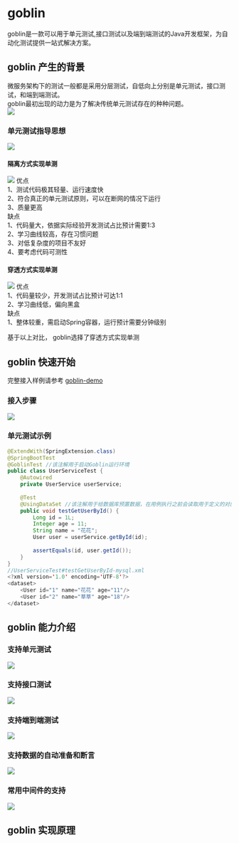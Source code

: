 # goblin
goblin是一款可以用于单元测试,接口测试以及端到端测试的Java开发框架，为自动化测试提供一站式解决方案。<br>

## goblin 产生的背景
   微服务架构下的测试一般都是采用分层测试，自低向上分别是单元测试，接口测试，和端到端测试。<br>
   goblin最初出现的动力是为了解决传统单元测试存在的种种问题。<br>
![](https://github.com/oitstack/goblin_material/blob/main/Layered-test.png)

### 单元测试指导思想
![](https://github.com/oitstack/goblin_material/blob/main/unit-test-guidelines.png)
#### 隔离方式实现单测
![](https://github.com/oitstack/goblin_material/blob/main/isolation-method.png)
优点<br>
1、测试代码极其轻量、运行速度快<br>
2、符合真正的单元测试原则，可以在断网的情况下运行<br>
3、质量更高<br>
缺点<br>
1、代码量大，依据实际经验开发测试占比预计需要1:3<br>
2、学习曲线较高，存在习惯问题<br>
3、对低复杂度的项目不友好<br>
4、要考虑代码可测性<br>


#### 穿透方式实现单测
![](https://github.com/oitstack/goblin_material/blob/main/Penetration.png)
优点<br>
1、代码量较少，开发测试占比预计可达1:1<br>
2、学习曲线低，偏向黑盒<br>
缺点<br>
1、整体较重，需启动Spring容器，运行预计需要分钟级别<br>

基于以上对比， goblin选择了穿透方式实现单测<br>


## goblin 快速开始
完整接入样例请参考 [goblin-demo](https://github.com/oitstack/goblin-demo)
### 接入步骤
![](https://github.com/oitstack/goblin_material/blob/main/Access-steps.png)
### 单元测试示例
```Java
@ExtendWith(SpringExtension.class)
@SpringBootTest
@GoblinTest //该注解用于启动Goblin运行环境
public class UserServiceTest {
    @Autowired
    private UserService userService;
 
    @Test
    @UsingDataSet //该注解用于给数据库预置数据，在用例执行之前会读取用于定义的对应用例的数据并插入到数据库.
    public void testGetUserById() {
        Long id = 1L;
        Integer age = 11;
        String name = "花花";
        User user = userService.getById(id);
 
        assertEquals(id, user.getId());
    }
}
//UserServiceTest#testGetUserById-mysql.xml
<?xml version='1.0' encoding='UTF-8'?>
<dataset>
    <User id="1" name="花花" age="11"/>
    <User id="2" name="草草" age="18"/>
</dataset>
```


## goblin 能力介绍
### 支持单元测试
![](https://github.com/oitstack/goblin_material/blob/main/unit-test.png)

### 支持接口测试
![](https://github.com/oitstack/goblin_material/blob/main/interface-test.png)

### 支持端到端测试
![](https://github.com/oitstack/goblin_material/blob/main/point-to-point-test.png)

### 支持数据的自动准备和断言
![](https://github.com/oitstack/goblin_material/blob/main/data-prepare-assert.png)

### 常用中间件的支持
![](https://github.com/oitstack/goblin_material/blob/main/supported-middleware.png)


## goblin 实现原理
